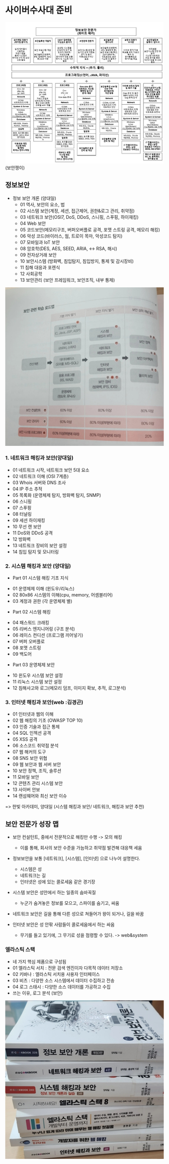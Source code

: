# 사이버수사대 준비
![img.png](security.png)
(보안쟁이)


## 정보보안 
- 정보 보안 개론 (양대일)
    * 01 역사, 보안의 요소, 법
    * 02 시스템 보안(계정, 세션, 접근제어, 권한&로그 관리, 취약점)
    * 03 네트워크 보안(OSI7, DoS, DDoS, 스니핑, 스푸핑, 하이재킹)
    * 04 Web 보안 
    * 05 코드보안(메모리구조, 버퍼오버플로 공격, 포맷 스트링 공격, 메모리 해킹)
    * 06 악성 코드(바이러스, 웜, 트로이 목마, 악성코드 탐지)
    * 07 모바일과 IoT 보안 
    * 08 암호학(DES, AES, SEED, ARIA, <-> RSA, 해시)
    * 09 전자상거래 보안 
    * 10 보안시스템 (방화벽, 침입탐지, 침입방지, 통제 및 감시장비)
    * 11 침해 대응과 포렌식 
    * 12 사회공학
    * 13 보안관리 (보안 프레임워크, 보안조직, 내부 통제)

![securitymap.jpeg](securitymap.jpeg)
### 1. 네트워크 해킹과 보안(양대일)

- 01 네트워크 시작, 네트워크 보안 5대 요소
- 02 네트워크 이해 (OSI 7계층)
- 03 Whois 서버와 DNS 조사 
- 04 IP 주소 추적
- 05 목록화 (운영체제 탐지, 방화벽 탐지, SNMP)
- 06 스니핑
- 07 스푸핑 
- 08 터널링 
- 09 세션 하이재킹 
- 10 무선 랜 보안 
- 11 DoS와 DDoS 공격 
- 12 방화벽 
- 13 네트워크 장비의 보안 설정 
- 14 침입 탐지 및 모니터링 


### 2. 시스템 해킹과 보안 (양대일)

* Part 01 시스템 해킹  기초 지식
- 01 운영체제 이해 (윈도우/리눅스)
- 02 80x86 시스템의 이해(cpu, memory, 어셈블리어)
- 03 계정과 권한 (각 운영체제 별)
 * Part 02 시스템 해킹  
- 04 패스워드 크래킹
- 05 리버스 엔지니어링 (구조 분석)
- 06 레이스 컨디션 (프로그램 끼어넣기)
- 07 버퍼 오버플로 
- 08 포맷 스트링 
- 09 백도어 
* Part 03 운영체제 보안 
- 10 윈도우 시스템 보안 설정 
- 11 리눅스 시스템 보안 설정
- 12 침해사고와 로그(메모리 덤프, 이미지 확보, 추적, 로그분석)


### 3. 인터넷 해킹과 보안(web :김경곤)

- 01 인터넷과 웹의 이해 
- 02 웹 해킹의 기초 (OWASP TOP 10)
- 03 인증 기술과 접근 통제 
- 04 SQL 인젝션 공격 
- 05 XSS 공격 
- 06 소스코드 취약점 분석 
- 07 웹 해커의 도구 
- 08 SNS 보안 위협 
- 09 웹 보안과 웹 서버 보안 
- 10 보안 정책, 조직, 솔루션 
- 11 모바일 보안 
- 12 콘텐츠 관리 시스템 보안 
- 13 사이버 안보 
- 14 랜섬웨어와 최신 보안 이슈 

=> 한빛 아카데미, 양대일 (시스템 해킹과 보안/ 네트워크, 해킹과 보안 추천)


## 보안 전문가 성장 맵
- 보안 컨설턴트, 중에서 전문적으로 해킹만 수행 -> 모의 해킹 
    * 이를 통해, 회사의 보안 수준을 가늠하고 취약점 발견해 대응책 세움

- 정보보안을 보통 [네트워크], [시스템], [인터넷] 으로 나누어 설명한다.
    * 시스템은 성
    * 네트워크는 길
    * 인터넷은 성에 있는 콜로세움 같은 경기장 
- 시스템 보안은 성안에서 하는 일종의 숨바꼭질 
    * 누군가 숨겨놓은 정보를 모으고, 스파이를 숨기고, 싸움
- 네트워크 보안은 길을 통해  다른 성으로 쳐들어가 왕이 되거나, 길을 바꿈
- 인터넷 보안은 성 안팎 사람들이 콜로세움에서 하는 싸움
    * 무기를 들고 있기에, 그 무기로 성을 점령할 수 있다. -> web&system

### 엘라스틱 스택
- 네 가지 핵심 제품으로 구성됨
- 01 엘라스틱 서치 : 전문 검색 엔진이자 다목적 데이터 저장소
- 02 키바나 : 엘라스틱 서치용 사용자 인터페이스
- 03 비츠 : 다양한 소스 시스템에서 데이터 수집하고 전송 
- 04 로그 스태시 : 다양한 소스 데이터를 가공하고 수집 
- 쓰는 이유, 로그 분석 (보안)

![securitybook.jpeg](securitybook.jpeg)